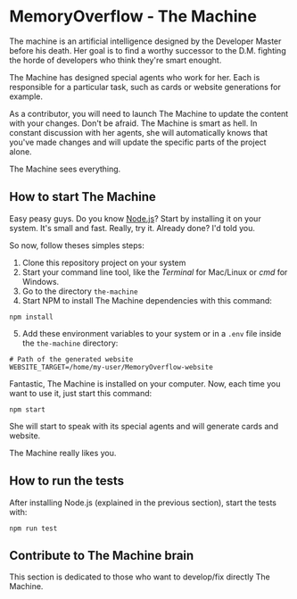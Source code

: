 # MemoryOverflow - The Machine

The machine is an artificial intelligence designed by the Developer Master before his death. Her goal is to find a worthy successor to the D.M. fighting the horde of developers who think they're smart enought.

The Machine has designed special agents who work for her. Each is responsible for a particular task, such as cards or website generations for example.

As a contributor, you will need to launch The Machine to update the content with your changes. Don't be afraid. The Machine is smart as hell. In constant discussion with her agents, she will automatically knows that you've made changes and will update the specific parts of the project alone.

The Machine sees everything.

## How to start The Machine

Easy peasy guys. Do you know <a href="http://nodejs.org" target="_blank">Node.js</a>? Start by installing it on your system. It's small and fast. Really, try it. Already done? I'd told you.

So now, follow theses simples steps:

1. Clone this repository project on your system
2. Start your command line tool, like the _Terminal_ for Mac/Linux or _cmd_ for Windows.
3. Go to the directory ```the-machine```
4. Start NPM to install The Machine dependencies with this command:
```
npm install
```
5. Add these environment variables to your system or in a ```.env``` file inside the ```the-machine``` directory:
```
# Path of the generated website
WEBSITE_TARGET=/home/my-user/MemoryOverflow-website
```

Fantastic, The Machine is installed on your computer. Now, each time you want to use it, just start this command:
```
npm start
```
She will start to speak with its special agents and will generate cards and website.

The Machine really likes you.

## How to run the tests

After installing Node.js (explained in the previous section), start the tests with:
```
npm run test
```

## Contribute to The Machine brain

This section is dedicated to those who want to develop/fix directly The Machine.
